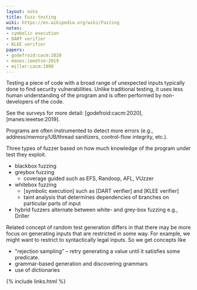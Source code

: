 ```yaml
---
layout: note
title: Fuzz testing
wiki: https://en.wikipedia.org/wiki/Fuzzing
notes:
- symbolic execution
- DART verifier
- KLEE verifier
papers:
- godefroid:cacm:2020
- manes:ieeetse:2019
- miller:cacm:1990
---
```


Testing a piece of code with a broad range of
unexpected inputs typically done to find security
vulnerabilities.
Unlike traditional testing, it uses less human understanding
of the program and is often performed by non-developers of the code.

See the surveys for more detail: [godefroid:cacm:2020], [manes:ieeetse:2019].

Programs are often instrumented to detect more errors (e.g.,
address/memory/UB/thread sanitizers, control-flow integrity, etc.).

Three types of fuzzer based on how much knowledge of
the program under test they exploit.

- blackbox fuzzing
- greybox fuzzing
  - coverage guided such as EFS, Randoop, AFL, VUzzer
- whitebox fuzzing
  - [symbolic execution] such as [DART verifier] and [KLEE verifier]
  - taint analysis that determines dependencies of branches on
    particular parts of input
- hybrid fuzzers alternate between white- and grey-box fuzzing
  e.g., Driller

Related concept of random test generation differs in that there
may be more focus on generating inputs that are restricted in
some way. For example, we might want to restrict to syntactically legal
inputs.
So we get concepts like

- "rejection sampling" – retry generating a value until it satisfies some
  predicate.
- grammar-based generation and discovering grammars
- use of dictionaries

{% include links.html %}

